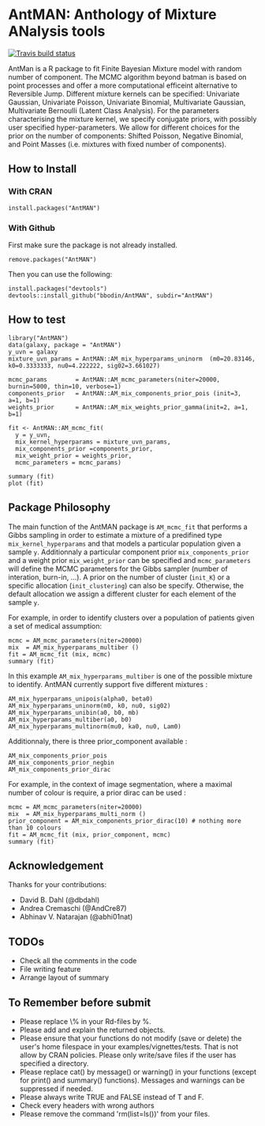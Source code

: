 # AntMAN: Anthology of Mixture ANalysis tools

[![Travis build status](https://travis-ci.org/bbodin/AntMAN.svg?branch=master)](https://travis-ci.org/bbodin/AntMAN)

 AntMan is a R package to fit Finite Bayesian Mixture model with random number of component. The MCMC algorithm beyond batman is based on point processes and offer a more computational efficeint alternative to Reversible Jump. Different mixture kernels can be specified: Univariate Gaussian, Univariate Poisson, Univariate Binomial, Multivariate Gaussian, Multivariate Bernoulli (Latent Class Analysis). For the parameters characterising the mixture kernel, we specify conjugate priors, with possibly user specified hyper-parameters. We allow for different choices for the prior on the number of components: Shifted Poisson, Negative Binomial, and Point Masses (i.e. mixtures with fixed number of components).

## How to Install 

### With CRAN 

```
install.packages("AntMAN")
```

### With Github 

First make sure the package is not already installed.

```
remove.packages("AntMAN")
```

Then you can use the following:

```
install.packages("devtools")
devtools::install_github("bbodin/AntMAN", subdir="AntMAN")
```




## How to test

```
library("AntMAN")
data(galaxy, package = "AntMAN")
y_uvn = galaxy
mixture_uvn_params = AntMAN::AM_mix_hyperparams_uninorm  (m0=20.83146, k0=0.3333333, nu0=4.222222, sig02=3.661027)

mcmc_params        = AntMAN::AM_mcmc_parameters(niter=20000, burnin=5000, thin=10, verbose=1)
components_prior   = AntMAN::AM_mix_components_prior_pois (init=3,  a=1, b=1) 
weights_prior      = AntMAN::AM_mix_weights_prior_gamma(init=2, a=1, b=1)

fit <- AntMAN::AM_mcmc_fit(
  y = y_uvn,
  mix_kernel_hyperparams = mixture_uvn_params,
  mix_components_prior =components_prior,
  mix_weight_prior = weights_prior,
  mcmc_parameters = mcmc_params)

summary (fit)
plot (fit)
```

## Package Philosophy



The main function of the AntMAN package is ```AM_mcmc_fit``` that performs a Gibbs sampling in order to estimate a mixture of a predifined type ```mix_kernel_hyperparams``` and that models a particular population given a sample ```y```.
Additionnaly a particular component prior ```mix_components_prior``` and a weight prior ```mix_weight_prior``` can be specified and ```mcmc_parameters``` will define the MCMC parameters for the Gibbs sampler (number of interation, burn-in, ...).
A prior on the number of cluster (```init_K```) or a specific allocation (```init_clustering```) can also be specify. Otherwise, the default allocation we assign a different cluster for each element of the sample ```y```. 

For example, in order to identify clusters over a population of patients given a set of medical assumption:

```
mcmc = AM_mcmc_parameters(niter=20000)
mix  = AM_mix_hyperparams_multiber ()
fit = AM_mcmc_fit (mix, mcmc)
summary (fit)
```

In this example ```AM_mix_hyperparams_multiber``` is one of the possible mixture to identify. AntMAN currently support five different mixtures :

```
AM_mix_hyperparams_unipois(alpha0, beta0) 
AM_mix_hyperparams_uninorm(m0, k0, nu0, sig02) 
AM_mix_hyperparams_unibin(a0, b0, mb) 
AM_mix_hyperparams_multiber(a0, b0) 
AM_mix_hyperparams_multinorm(mu0, ka0, nu0, Lam0) 
```

Additionnaly, there is three prior_component available :

```
AM_mix_components_prior_pois
AM_mix_components_prior_negbin
AM_mix_components_prior_dirac
```

For example, in the context of image segmentation, where a maximal number of colour is require, a prior dirac can be used :

```
mcmc = AM_mcmc_parameters(niter=20000)
mix  = AM_mix_hyperparams_multi_norm ()
prior_component = AM_mix_components_prior_dirac(10) # nothing more than 10 colours
fit = AM_mcmc_fit (mix, prior_component, mcmc)
summary (fit)
```

## Acknowledgement 

Thanks for your contributions:
 - David B. Dahl (@dbdahl)
 - Andrea Cremaschi (@AndCre87)
 - Abhinav V. Natarajan (@abhi01nat)

## TODOs

  - Check all the comments in the code
  - File writing feature
  - Arrange layout of summary

## To Remember before submit

  - Please replace \\\% in your Rd-files by \%.
  - Please add and explain the returned objects.
  - Please ensure that your functions do not modify (save or delete) the
user's home filespace in your examples/vignettes/tests. That is not
allow by CRAN policies. Please only write/save files if the user has
specified a directory.
  - Please replace cat() by message() or warning() in your functions (except
for print() and summary() functions). Messages and warnings can be
suppressed if needed.
  - Please always write TRUE and FALSE instead of T and F.
  - Check every headers with wrong authors
  - Please remove the command 'rm(list=ls())' from your files.

